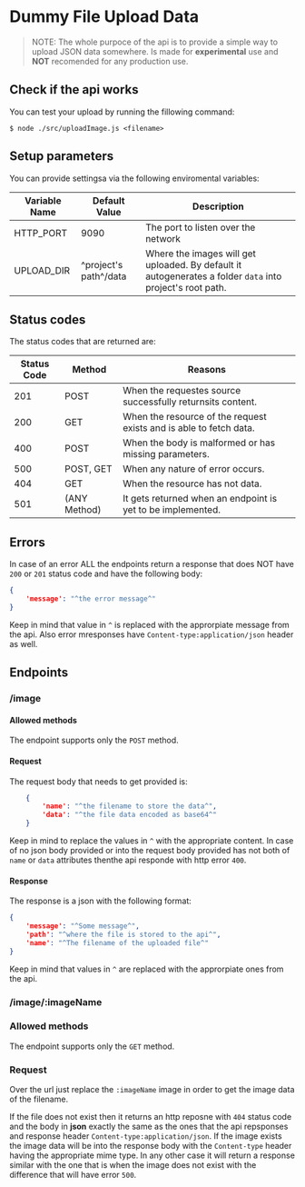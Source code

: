# Dummy File Upload Data

> NOTE:
> The whole purpoce of the api is to provide a simple way to upload JSON data somewhere.
> Is made for **experimental** use and **NOT** recomended for any production use.

## Check if the api works

You can test your upload by running the fillowing command:

```
$ node ./src/uploadImage.js <filename>
```

## Setup parameters

You can provide settingsa via the following enviromental variables:

Variable Name | Default Value | Description
--- | --- | ---
HTTP_PORT | 9090 | The port to listen over the network
UPLOAD_DIR | ^project's path^/data | Where the images will get uploaded. By default it autogenerates a folder `data` into project's root path.

## Status codes

The status codes that are returned are:

Status Code | Method | Reasons
--- | --- | ---
201 | POST | When the requestes source successfully returnsits content.
200 | GET | When the resource of the request exists and is able to fetch data.
400 | POST | When the body is malformed or has missing parameters.
500 | POST, GET | When any nature of error occurs.
404 | GET | When the resource has not data.
501 | (ANY Method) | It gets returned when an endpoint is yet to be implemented.

## Errors

In case of an error ALL the endpoints return a response that does NOT have `200` or `201` status code and have the following body:

```json
{
    'message': "^the error message^"
}
```
Keep in mind that value in `^` is replaced with the approrpiate message from the api. Also error mresponses have `Content-type:application/json` header as well.

## Endpoints

### /image

#### Allowed methods
The endpoint supports only the `POST` method.

#### Request
The request body that needs to get provided is:

```json
    {
        'name': "^the filename to store the data^",
        'data': "^the file data encoded as base64^"
    }
```
Keep in mind to replace the values in `^` with the appropriate content. In case of no json body provided or into the request body provided has not both of `name` or `data` attributes thenthe api responde with http error `400`.

#### Response
The response is a json with the following format:

```json
{
    'message': "^Some message^",
    'path': "^where the file is stored to the api^",
    'name': "^The filename of the uploaded file^"
}
```
Keep in mind that values in `^` are replaced with the approrpiate ones from the api.

### /image/:imageName

### Allowed methods
The endpoint supports only the `GET` method.

### Request
Over the url just replace the `:imageName` image in order to get the image data of the filename. 

If the file does not exist then it returns an http reposne with `404` status code and the body in **json** exactly the same as the ones that the api repsponses and response header `Content-type:application/json`.  If the image exists the image data will be into the response body with the `Content-type` header having the appropriate mime type. In any other case it will return a response similar with the one that is when the image does not exist with the difference that will have error `500`.
